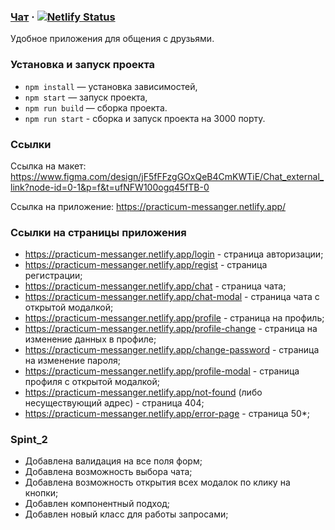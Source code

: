 ### [Чат](https://practicum-messanger.netlify.app/) &middot; [![Netlify Status](https://api.netlify.com/api/v1/badges/be47fc41-1a75-418c-b052-33daa3676c3d/deploy-status)](https://app.netlify.com/sites/practicum-messanger/deploys)

Удобное приложения для общения с друзьями.

### Установка и запуск проекта 

- `npm install` — установка зависимостей,
- `npm start` — запуск проекта,
- `npm run build` — сборка проекта.
- `npm run start` - сборка и запуск проекта на 3000 порту. 

### Cсылки

Ссылка на макет: https://www.figma.com/design/jF5fFFzgGOxQeB4CmKWTiE/Chat_external_link?node-id=0-1&p=f&t=ufNFW100ogq45fTB-0

Ссылка на приложение: https://practicum-messanger.netlify.app/

### Ссылки на страницы приложения

- https://practicum-messanger.netlify.app/login - страница авторизации;
- https://practicum-messanger.netlify.app/regist - страница регистрации;
- https://practicum-messanger.netlify.app/chat - cтраница чата;
- https://practicum-messanger.netlify.app/chat-modal - страница чата с открытой модалкой;
- https://practicum-messanger.netlify.app/profile - страница на профиль;
- https://practicum-messanger.netlify.app/profile-change - страница на изменение данных в профиле;
- https://practicum-messanger.netlify.app/change-password - страница на изменение пароля;
- https://practicum-messanger.netlify.app/profile-modal - страница профиля с открытой модалкой;
- https://practicum-messanger.netlify.app/not-found (либо несуществующий адрес) - страница 404;
- https://practicum-messanger.netlify.app/error-page - страница 50*;

### Spint_2

- Добавлена валидация на все поля форм;
- Добавлена возможность выбора чата;
- Добавлена возможность открытия всех модалок по клику на кнопки;
- Добавлен компонентный подход;
- Добавлен новый класс для работы запросами;
